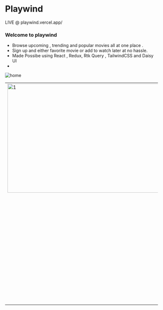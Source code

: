 # Playwind
LIVE @ playwind.vercel.app/
### Welcome to playwind 
* Browse upcoming , trending and popular movies all at one place .
* Sign up and either favorite movie or add to watch later at no hassle.
* Made Possibe using React , Redux, Rtk Query , TailwindCSS and Daisy UI
* 
![home](https://user-images.githubusercontent.com/81632171/188088224-6c075841-253b-40a4-8978-e4ade2118aae.png)

<table>
  <tr>
    <td> <img src="https://user-images.githubusercontent.com/81632171/188087825-60e8d96d-0902-4aa0-bbcb-0e2d2083605c.png"  alt="1" width = 640px height = 360px ></td>
    <td><img src="https://user-images.githubusercontent.com/81632171/188087862-ad3b8a5e-7bf0-423c-8335-31d300921ed5.png" alt="2" width = 640px height = 360px></td>
  </tr>
  <tr>
    <td>    <td><img src="https://user-images.githubusercontent.com/81632171/188087871-e3c487f0-59df-46bd-a93d-140fa133ef73.png" alt="3" width = 640px height = 360px></td>
 </td>
  </tr>
 
</table>
